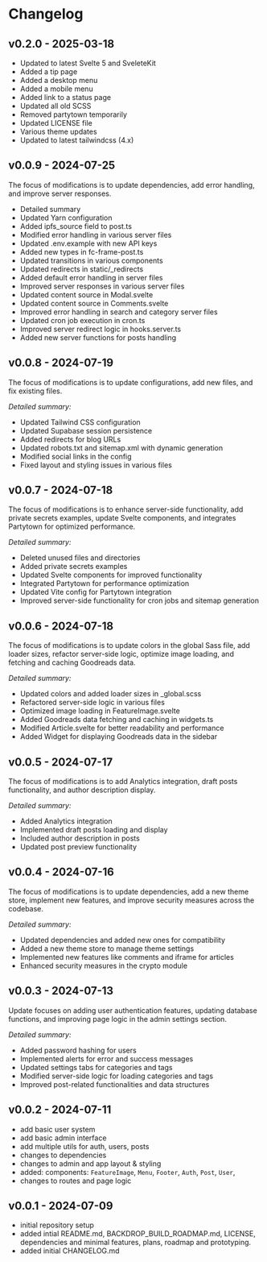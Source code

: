 # Changelog

## v0.2.0 - 2025-03-18

- Updated to latest Svelte 5 and SveleteKit
- Added a tip page
- Added a desktop menu
- Added a mobile menu
- Added link to a status page
- Updated all old SCSS
- Removed partytown temporarily
- Updated LICENSE file
- Various theme updates
- Updated to latest tailwindcss (4.x)

## v0.0.9 - 2024-07-25

The focus of modifications is to update dependencies, add error handling, and improve server responses.

- Detailed summary
- Updated Yarn configuration
- Added ipfs_source field to post.ts
- Modified error handling in various server files
- Updated .env.example with new API keys
- Added new types in fc-frame-post.ts
- Updated transitions in various components
- Updated redirects in static/_redirects
- Added default error handling in server files
- Improved server responses in various server files
- Updated content source in Modal.svelte
- Updated content source in Comments.svelte
- Improved error handling in search and category server files
- Updated cron job execution in cron.ts
- Improved server redirect logic in hooks.server.ts
- Added new server functions for posts handling

<!-- 
URL: https://github.com/andrei0x309/svelte-kit-supa-blog/blob/main/CHANGELOG.md#changelog---v0.0.9---2024-07-25
-->

## v0.0.8 - 2024-07-19

The focus of modifications is to update configurations, add new files, and fix existing files.

*Detailed summary:*

- Updated Tailwind CSS configuration
- Updated Supabase session persistence
- Added redirects for blog URLs
- Updated robots.txt and sitemap.xml with dynamic generation
- Modified social links in the config
- Fixed layout and styling issues in various files

<!-- 
URL: https://github.com/andrei0x309/svelte-kit-supa-blog/blob/main/CHANGELOG.md#changelog---v0.0.8---2024-07-19
-->

## v0.0.7 - 2024-07-18

The focus of modifications is to enhance server-side functionality, add private secrets examples, update Svelte components, and integrates Partytown for optimized performance.

*Detailed summary:*

- Deleted unused files and directories
- Added private secrets examples
- Updated Svelte components for improved functionality
- Integrated Partytown for performance optimization
- Updated Vite config for Partytown integration
- Improved server-side functionality for cron jobs and sitemap generation

<!-- 
URL: https://github.com/andrei0x309/svelte-kit-supa-blog/blob/main/CHANGELOG.md#changelog---v0.0.7---2024-07-18
-->

## v0.0.6 - 2024-07-18

The focus of modifications is to update colors in the global Sass file, add loader sizes, refactor server-side logic, optimize image loading, and fetching and caching Goodreads data.

*Detailed summary:*

- Updated colors and added loader sizes in _global.scss
- Refactored server-side logic in various files
- Optimized image loading in FeatureImage.svelte
- Added Goodreads data fetching and caching in widgets.ts
- Modified Article.svelte for better readability and performance
- Added Widget for displaying Goodreads data in the sidebar

<!-- 
URL: https://github.com/andrei0x309/svelte-kit-supa-blog/blob/main/CHANGELOG.md#changelog---v0.0.6---2024-07-18
-->

## v0.0.5 - 2024-07-17

The focus of modifications is to add Analytics integration, draft posts functionality, and author description display.

*Detailed summary:*

- Added Analytics integration
- Implemented draft posts loading and display
- Included author description in posts
- Updated post preview functionality

<!-- 
URL: https://github.com/andrei0x309/svelte-kit-supa-blog/blob/main/CHANGELOG.md#changelog---v0.0.5---2024-07-17
-->

## v0.0.4 - 2024-07-16

The focus of modifications is to update dependencies, add a new theme store, implement new features, and improve security measures across the codebase.

*Detailed summary:*

- Updated dependencies and added new ones for compatibility
- Added a new theme store to manage theme settings
- Implemented new features like comments and iframe for articles
- Enhanced security measures in the crypto module

<!-- 
URL: https://github.com/andrei0x309/svelte-kit-supa-blog/blob/main/CHANGELOG.md#changelog---v0.0.4---2024-07-16
-->

## v0.0.3 - 2024-07-13

Update focuses on adding user authentication features, updating database functions, and improving page logic in the admin settings section.

*Detailed summary:*

- Added password hashing for users
- Implemented alerts for error and success messages
- Updated settings tabs for categories and tags
- Modified server-side logic for loading categories and tags
- Improved post-related functionalities and data structures

<!-- 
URL: https://github.com/andrei0x309/svelte-kit-supa-blog/blob/main/CHANGELOG.md#changelog---v0.0.3---2024-07-13
-->

## v0.0.2 - 2024-07-11

- add basic user system
- add basic admin interface
- add multiple utils for auth, users, posts
- changes to dependencies
- changes to admin and app layout & styling
- added: components: `FeatureImage`, `Menu`, `Footer`, `Auth`, `Post`, `User`,
- changes to routes and page logic

<!-- 
URL: https://github.com/andrei0x309/svelte-kit-supa-blog/blob/main/CHANGELOG.md#changelog---v0.0.2---2024-07-11
-->

## v0.0.1 - 2024-07-09

- initial repository setup
- added intial README.md, BACKDROP_BUILD_ROADMAP.md, LICENSE, dependencies and minimal features, plans, roadmap and prototyping.
- added initial CHANGELOG.md

<!-- 
URL: https://github.com/andrei0x309/svelte-kit-supa-blog/blob/main/CHANGELOG.md#changelog---v0.0.1---2024-07-09
-->

